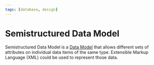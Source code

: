 ```yaml
---
tags: [database, design]
---
```


# Semistructured Data Model

Semistructured Data Model is a [Data Model](202302101219.md) that allows
different sets of attributes on individual data items of the same type.
Extensible Markup Language (XML) could be used to represent those data.
